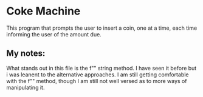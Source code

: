 # Coke Machine
This  program that prompts the user to insert a coin, one at a time, each time informing the user of the amount due.

## My notes:
What stands out in this file is the f"" string method. I have seen it before but i was leanent to the alternative approaches. I am still getting comfortable with the f"" method, though I am still not well versed as to more ways of manipulating it. 
